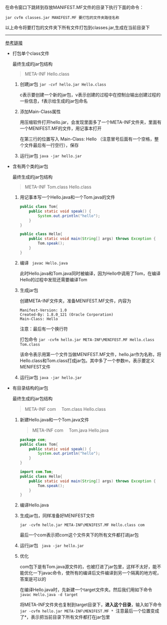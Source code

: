 在命令窗口下跳转到存放MANIFEST.MF文件的目录下执行下面的命令：

```
jar cvfm classes.jar MANIFEST.MF 要打包的文件夹路径名称
```

以上命令将要打包的文件夹下所有文件打包到classes.jar,生成在当前目录下

---

[参考链接](https://www.cnblogs.com/mq0036/p/8566427.html#a11)

* 打包单个class文件

  最终生成的jar包结构

  > META-INF
  > Hello.class

  1. 创建jar包 `jar -cvf hello.jar Hello.class`

     c表示要创建一个新的jar包，v表示创建的过程中在控制台输出创建过程的一些信息，f表示给生成的jar包命名

  2. 添加Main-Class属性

     用压缩软件打开hello.jar，会发现里面多了一个META-INF文件夹，里面有一个MENIFEST.MF的文件，用记事本打开

     在第三行的位置写入 Main-Class: Hello （注意冒号后面有一个空格，整个文件最后有一行空行），保存

  3. 运行jar包 `java -jar hello.jar`

* 含有两个类的jar包

  最终生成的jar包结构

  > META-INF
  > Tom.class
  > Hello.class

  1. 用记事本写一个Hello.java和一个Tom.java的文件

     ```java
     public class Tom{
         public static void speak() {
             System.out.println("hello");
         }
     }
     ```

     ```java
     public class Hello{
         public static void main(String[] args) throws Exception {
             Tom.speak();
         }
     }
     ```

  2. 编译 ` javac Hello.java`

     此时Hello.java和Tom.java同时被编译，因为Hello中调用了Tom，在编译Hello的过程中发现还需要编译Tom

  3. 生成jar包

     创建META-INF文件夹，准备MENIFEST.MF文件，内容为

     ```
     Manifest-Version: 1.0
     Created-By: 1.8.0_121 (Oracle Corporation)
     Main-Class: Hello
     
     ```

     注意：最后有一个换行符

     打包命令 `jar -cvfm hello.jar META-INF\MENIFEST.MF Hello.class Tom.class`

     该命令表示用第一个文件当做MENIFEST.MF文件，hello.jar作为名称，将Hello.class和Tom.class打成jar包。其中多了一个参数m，表示要定义MENIFEST文件

  4. 运行jar包 `java -jar hello.jar`

* 有目录结构的jar包

  最终生成的jar包结构

  > META-INF
  > com
  > 　Tom.class
  > Hello.class

  1. 新建Hello.java和一个Tom.java文件

     > META-INF
     > com
     > 　Tom.java
     > Hello.java

     ```JAVA
     package com;
     public class Tom{
         public static void speak() {
             System.out.println("hello");
         }
     }
     ```

     ```java
     import com.Tom;
     public class Hello{
         public static void main(String[] args) throws Exception {
             Tom.speak();
         }
     }
     ```

  2. 编译Hello.java

  3. 生成jar包，同样准备好MENIFEST文件

     ` jar -cvfm hello.jar META-INF\MENIFEST.MF Hello.class com `

     最后一个com表示把com这个文件夹下的所有文件都打进jar包

  4. 运行jar包 ` java -jar hello.jar`

  5. 优化

     com包下是有Tom.java源文件的，也被打进了jar包里，这样不太好，能不能优化一下javac命令，使所有的编译后文件编译到另一个隔离的地方呢，答案是可以的

     在编译Hello.java时，先新建一个target文件夹。然后我们用如下命令`javac Hello.java -d target `

     将META-INF文件夹也复制到target目录下，**进入这个目录**，输入如下命令`jar -cvfm hello.jar META-INF\MENIFEST.MF * `注意最后一个位置变成了*，表示把当前目录下所有文件都打在jar包里

